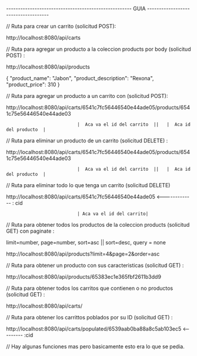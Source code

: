 ----------------------------------------------------- GUIA ------------------------------------                                       

// Ruta para crear un carrito (solicitud POST):

http://localhost:8080/api/carts 

// Ruta para agregar un producto a la coleccion products por body (solicitud POST) :

http://localhost:8080/api/products 

{
  "product_name": "Jabon",
  "product_description": "Rexona",
  "product_price": 310
}

// Ruta para agregar un producto a un carrito con (solicitud POST):

http://localhost:8080/api/carts/6541c7fc56446540e44ade05/products/6541c75e56446540e44ade03

                               |  Aca va el id del carrito  ||   |  Aca id del producto  |


// Ruta para eliminar un producto de un carrito (solicitud DELETE) :

http://localhost:8080/api/carts/6541c7fc56446540e44ade05/products/6541c75e56446540e44ade03

                               |  Aca va el id del carrito  ||   |  Aca id del producto  |


// Ruta para eliminar todo lo que tenga un carrito (solicitud DELETE)

http://localhost:8080/api/carts/6541c7fc56446540e44ade05 <------------- : cid

                               | Aca va el id del carrito|


// Ruta para obtener todos los productos de la coleccion products (solicitud GET) con paginate :

limit=number,
page=number,
sort=asc || sort=desc,
query = none

http://localhost:8080/api/products?limit=4&page=2&order=asc


// Ruta para obtener un producto con sus caracteristicas (solicitud GET) :

http://localhost:8080/api/products/65383ec1e365fbf2611b3dd9

// Ruta para obtener todos los carritos que contienen o no productos (solicitud GET) :

http://localhost:8080/api/carts/

// Ruta para obtener los carrittos poblados por su ID (solicitud GET) : 

http://localhost:8080/api/carts/populated/6539aab0ba88a8c5ab103ec5  <--------- :cid



// Hay algunas funciones mas pero basicamente esto era lo que se pedia.